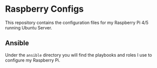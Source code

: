 # Raspberry Configs

This repository contains the configuration files for my Raspberry Pi 4/5 running Ubuntu Server.

## Ansible

Under the `ansible` directory you will find the playbooks and roles I use to configure my Raspberry Pi.
